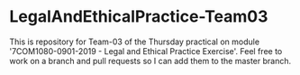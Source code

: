 # LegalAndEthicalPractice-Team03
This is repository for Team-03 of the Thursday practical on module '7COM1080-0901-2019 - Legal and Ethical Practice Exercise'. Feel free to work on a branch and pull requests so I can add them to the master branch. 
